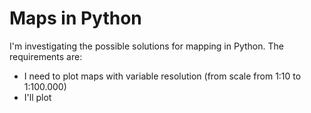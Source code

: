 # Maps in Python

I'm investigating the possible solutions for mapping in Python. The requirements are:

- I need to plot maps with variable resolution (from scale from 1:10 to 1:100.000)
- I'll plot 
